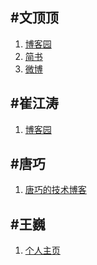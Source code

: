 #文顶顶
-------

1. [博客园](http://www.cnblogs.com/wendingding/)
2. [简书](http://www.jianshu.com/users/c5703017b9f5/latest_articles)
3. [微博](http://weibo.com/p/1005053800117445/home?from=page_100505_profile&wvr=6&mod=data&is_hot=1)

#崔江涛
---------
1. [博客园](http://www.cnblogs.com/kenshincui/default.aspx?page=2)

#唐巧
--------
1. [唐巧的技术博客](http://blog.devtang.com)

#王巍
--------
1. [个人主页](http://onevcat.com)